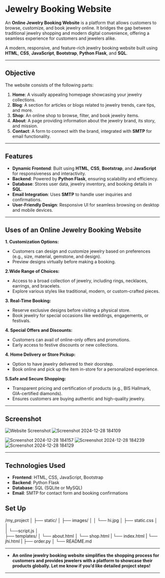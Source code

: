 # Jewelry Booking Website
An **Online Jewelry Booking Website** is a platform that allows customers to browse, customize, and book jewelry online. It bridges the gap between traditional jewelry shopping and modern digital convenience, offering a seamless experience for customers and jewelers alike.

A modern, responsive, and feature-rich jewelry booking website built using **HTML**, **CSS**, **JavaScript**, **Bootstrap**, **Python Flask**, and **SQL**.

---

## Objective

The website consists of the following parts:

1. **Home**: A visually appealing homepage showcasing your jewelry collections.
2. **Blog**: A section for articles or blogs related to jewelry trends, care tips, and more.
3. **Shop**: An online shop to browse, filter, and book jewelry items.
4. **About**: A page providing information about the jewelry brand, its story, and mission.
5. **Contact**: A form to connect with the brand, integrated with **SMTP** for email functionality.

---

## Features

- **Dynamic Frontend**: Built using **HTML**, **CSS**, **Bootstrap**, and **JavaScript** for responsiveness and interactivity.
- **Backend**: Powered by **Python Flask**, ensuring scalability and efficiency.
- **Database**: Stores user data, jewelry inventory, and booking details in **SQL**.
- **Email Integration**: Uses **SMTP** to handle user inquiries and confirmations.
- **User-Friendly Design**: Responsive UI for seamless browsing on desktop and mobile devices.

---

## Uses of an Online Jewelry Booking Website

**1. Customization Options:**

- Customers can design and customize jewelry based on preferences (e.g., size, material, gemstone, and design).
- Preview designs virtually before making a booking.

**2.Wide Range of Choices:**

- Access to a broad collection of jewelry, including rings, necklaces, earrings, and bracelets.
- Explore various styles like traditional, modern, or custom-crafted pieces.

**3. Real-Time Booking:**

- Reserve exclusive designs before visiting a physical store.
- Book jewelry for special occasions like weddings, engagements, or festivals.

**4. Special Offers and Discounts:**

- Customers can avail of online-only offers and promotions.
- Early access to festive discounts or new collections.

**4. Home Delivery or Store Pickup:**

- Option to have jewelry delivered to their doorstep.
- Book online and pick up the item in-store for a personalized experience.

**5.Safe and Secure Shopping:**

- Transparent pricing and certification of products (e.g., BIS Hallmark, GIA-certified diamonds).
- Ensures customers are buying authentic and high-quality jewelry.

---
## Screenshot

![Website Screenshot](https://i.postimg.cc/MGmvJ0df/IMG-20241228-WA0004.jpg)
![Screenshot 2024-12-28 184109](https://github.com/user-attachments/assets/2b8d2083-bb09-4672-9598-78aa5862a2ed)

![Screenshot 2024-12-28 184157](https://github.com/user-attachments/assets/6f223da6-98fd-4c0a-9cf9-1b5788b57309)
![Screenshot 2024-12-28 184239](https://github.com/user-attachments/assets/1802e29c-3ad0-4843-b6e7-c207f986c536)
![Screenshot 2024-12-28 184129](https://github.com/user-attachments/assets/36021c8d-9448-43f1-b05c-e884b24ee863)

---

## Technologies Used

- **Frontend**: HTML, CSS, JavaScript, Bootstrap
- **Backend**: Python Flask
- **Database**: SQL (SQLite or MySQL)
- **Email**: SMTP for contact form and booking confirmations

## Set Up

/my_project
│
├── static/
│   ├── images/
│   │   └── hi.jpg
│   ├── static.css
│   │   
│   └──script.js
│       
├── templates/
│   └── about.html
│   └── shop.html
|   └── index.html
|   └── jhi.html
|
├── order.py
│
└── README.md



---
- **An online jewelry booking website simplifies the shopping process for customers and provides jewelers with a platform to showcase their products globally. Let me know if you’d like detailed project steps!**















---






